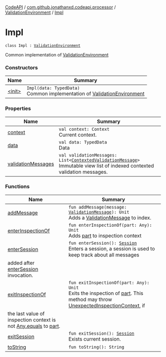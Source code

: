 [CodeAPI](../../../index.md) / [com.github.jonathanxd.codeapi.processor](../../index.md) / [ValidationEnvironment](../index.md) / [Impl](.)

# Impl

`class Impl : `[`ValidationEnvironment`](../index.md)

Common implementation of [ValidationEnvironment](../index.md)

### Constructors

| Name | Summary |
|---|---|
| [&lt;init&gt;](-init-.md) | `Impl(data: TypedData)`<br>Common implementation of [ValidationEnvironment](../index.md) |

### Properties

| Name | Summary |
|---|---|
| [context](context.md) | `val context: Context`<br>Current context. |
| [data](data.md) | `val data: TypedData`<br>Data |
| [validationMessages](validation-messages.md) | `val validationMessages: List<`[`ContextedValidationMessage`](../../-contexted-validation-message/index.md)`>`<br>Immutable view list of indexed contexted validation messages. |

### Functions

| Name | Summary |
|---|---|
| [addMessage](add-message.md) | `fun addMessage(message: `[`ValidationMessage`](../../-validation-message/index.md)`): Unit`<br>Adds a [ValidationMessage](../../-validation-message/index.md) to index. |
| [enterInspectionOf](enter-inspection-of.md) | `fun enterInspectionOf(part: Any): Unit`<br>Adds [part](enter-inspection-of.md#com.github.jonathanxd.codeapi.processor.ValidationEnvironment.Impl$enterInspectionOf(kotlin.Any)/part) to inspection context |
| [enterSession](enter-session.md) | `fun enterSession(): `[`Session`](../-session/index.md)<br>Enters a session, a session is used to keep track about all messages
added after [enterSession](enter-session.md) invocation. |
| [exitInspectionOf](exit-inspection-of.md) | `fun exitInspectionOf(part: Any): Unit`<br>Exits the inspection of [part](exit-inspection-of.md#com.github.jonathanxd.codeapi.processor.ValidationEnvironment.Impl$exitInspectionOf(kotlin.Any)/part). This method may throw [UnexpectedInspectionContext](../../-unexpected-inspection-context/index.md), if
the last value of inspection context is not [Any.equals](#) to [part](exit-inspection-of.md#com.github.jonathanxd.codeapi.processor.ValidationEnvironment.Impl$exitInspectionOf(kotlin.Any)/part). |
| [exitSession](exit-session.md) | `fun exitSession(): `[`Session`](../-session/index.md)<br>Exists current session. |
| [toString](to-string.md) | `fun toString(): String` |
